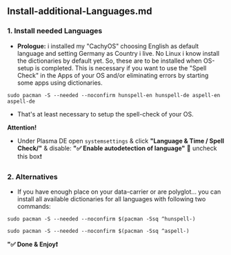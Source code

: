 ## Install-additional-Languages.md

### 1. Install needed Languages

* **Prologue:** i installed my "CachyOS" choosing English as default language and setting Germany as Country i live. No
Linux i know install the dictionaries by default yet. So, these are to be installed when OS-setup is completed. This is
necessary if you want to use the "Spell Check" in the Apps of your OS and/or eliminating errors by starting some apps
using dictionaries.

`sudo pacman -S --needed --noconfirm hunspell-en hunspell-de aspell-en aspell-de`

* That's at least necessary to setup the spell-check of your OS.
  
**Attention!**

* Under Plasma DE open `systemsettings` & click **"Language & Time / Spell Check/"** & disable:
**"✅ Enable autodetection of language"** 🟰 uncheck this box❗️



### 2. Alternatives

* If you have enough place on your data-carrier or are polyglot… you can install all available dictionaries for all
languages with following two commands:

```
sudo pacman -S --needed --noconfirm $(pacman -Ssq ^hunspell-)

sudo pacman -S --needed --noconfirm $(pacman -Ssq ^aspell-)
```

**"✅ Done & Enjoy❗️**


